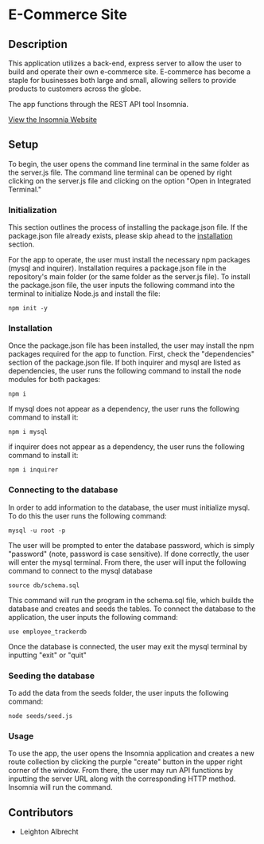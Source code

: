 # E-Commerce Site

## Description

This application utilizes a back-end, express server to allow the user to build and operate their own e-commerce site. E-commerce has become a staple for businesses both large and small, allowing sellers to provide products to customers across the globe.

The app functions through the REST API tool Insomnia.

[View the Insomnia Website](https://insomnia.rest/)

## Setup

To begin, the user opens the command line terminal in the same folder as the server.js file. The command line terminal can be opened by right clicking on the server.js file and clicking on the option "Open in Integrated Terminal."

### Initialization

This section outlines the process of installing the package.json file. If the package.json file already exists, please skip ahead to the [installation](###installation) section.


For the app to operate, the user must install the necessary npm packages (mysql and inquirer). Installation requires a package.json file in the repository's main folder (or the same folder as the server.js file). To install the package.json file, the user inputs the following command into the terminal to initialize Node.js and install the file:

```
npm init -y
```

### Installation

Once the package.json file has been installed, the user may install the npm packages required for the app to function. First, check the "dependencies" section of the package.json file. If both inquirer and mysql are listed as dependencies, the user runs the following command to install the node modules for both packages:

```
npm i
```

If mysql does not appear as a dependency, the user runs the following command to install it:

```
npm i mysql
```

if inquirer does not appear as a dependency, the user runs the following command to install it:

```
npm i inquirer
```

### Connecting to the database

In order to add information to the database, the user must initialize mysql. To do this the user runs the following command:

```
mysql -u root -p
```

The user will be prompted to enter the database password, which is simply "password" (note, password is case sensitive). If done correctly, the user will enter the mysql terminal. From there, the user will input the following command to connect to the mysql database

```
source db/schema.sql
```

This command will run the program in the schema.sql file, which builds the database and creates and seeds the tables. To connect the database to the application, the user inputs the following command:

```
use employee_trackerdb
```

Once the database is connected, the user may exit the mysql terminal by inputting "exit" or "quit"

### Seeding the database

To add the data from the seeds folder, the user inputs the following command:

```
node seeds/seed.js
```

### Usage

To use the app, the user opens the Insomnia application and creates a new route collection by clicking the purple "create" button in the upper right corner of the window. From there, the user may run API functions by inputting the server URL along with the corresponding HTTP method. Insomnia will run the command.

## Contributors

* Leighton Albrecht